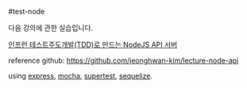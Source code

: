 #test-node

다음 강의에 관한 실습입니다.

[인프런 
테스트주도개발(TDD)로 만드는 NodeJS API 서버](https://www.inflearn.com/course/%ED%85%8C%EC%8A%A4%ED%8A%B8%EC%A3%BC%EB%8F%84%EA%B0%9C%EB%B0%9C-tdd-nodejs-api/)

reference github: https://github.com/jeonghwan-kim/lecture-node-api

using [express](https://expressjs.com/), [mocha](https://mochajs.org/), [supertest](https://github.com/visionmedia/supertest), [sequelize](http://docs.sequelizejs.com/).


